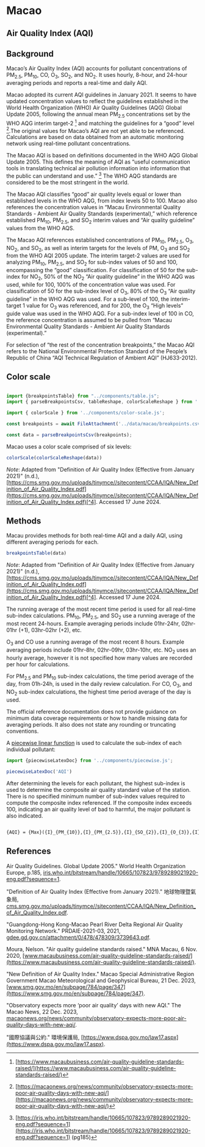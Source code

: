 # Macao

## Air Quality Index (AQI)

## Background

Macao’s Air Quality Index (AQI) accounts for pollutant concentrations of PM<sub>2.5</sub>, PM<sub>10</sub>, CO, O<sub>3</sub>, SO<sub>2</sub>, and NO<sub>2</sub>. It uses hourly, 8-hour, and 24-hour averaging periods and reports a real-time and daily AQI.

Macao adopted its current AQI guidelines in January 2021. It seems to have updated concentration values to reflect the guidelines established in the World Health Organization (WHO) Air Quality Guidelines (AQG) Global Update 2005, following the annual mean PM<sub>2.5</sub> concentrations set by the WHO AQG interim target-2 [^1] and matching the guidelines for a “good” level [^2].The original values for Macao’s AQI are not yet able to be referenced. Calculations are based on data obtained from an automatic monitoring network using real-time pollutant concentrations.

The Macao AQI is based on definitions documented in the WHO AQG Global Update 2005. This defines the meaning of AQI as “useful communication tools in translating technical air pollution information into information that the public can understand and use.” [^3] The WHO AQG standards are considered to be the most stringent in the world.

The Macao AQI classifies “good” air quality levels equal or lower than established levels in the WHO AQG, from index levels 50 to 100. Macao also references the concentration values in “Macau Environmental Quality Standards - Ambient Air Quality Standards (experimental),” which reference established PM<sub>10</sub>, PM<sub>2.5</sub>, and SO<sub>2</sub> interim values and “Air quality guideline” values from the WHO AQS.

The Macao AQI references established concentrations of PM<sub>10</sub>, PM<sub>2.5</sub>, O<sub>3</sub>, NO<sub>2</sub>, and SO<sub>2</sub>, as well as interim targets for the levels of PM, O<sub>3</sub> and SO<sub>2</sub> from the WHO AQI 2005 update. The interim target-2 values are used for analyzing PM<sub>10</sub>, PM<sub>2.5</sub>, and SO<sub>2</sub> for sub-index values of 50 and 100, encompassing the “good” classification. For classification of 50 for the sub-index for NO<sub>2</sub>, 50% of the NO<sub>2</sub> “Air quality guideline” in the WHO AQG was used, while for 100, 100% of the concentration value was used. For classification of 50 for the sub-index level of O<sub>3</sub>, 80% of the O<sub>3</sub> “Air quality guideline” in the WHO AQG was used. For a sub-level of 100, the interim-target 1 value for O<sub>3</sub> was referenced, and for 200, the O<sub>3</sub> “High levels” guide value was used in the WHO AQG. For a sub-index level of 100 in CO, the reference concentration is assumed to be pulled from “Macau Environmental Quality Standards - Ambient Air Quality Standards (experimental).”

For selection of “the rest of the concentration breakpoints,” the Macao AQI refers to the National Environmental Protection Standard of the People’s Republic of China “AQI Technical Regulation of Ambient AQI” (HJ633-2012).

## Color scale

```js

import {breakpointsTable} from "../components/table.js";
import { parseBreakpointsCsv, tableReshape, colorScaleReshape } from '../utils/utils.js';

```

```js
import { colorScale } from '../components/color-scale.js';
```

```js
const breakpoints = await FileAttachment('../data/macao/breakpoints.csv').text();

const data = parseBreakpointsCsv(breakpoints);
```


Macao uses a color scale comprised of six levels:

```js
colorScale(colorScaleReshape(data))
```
_Note_: Adapted from "Definition of Air Quality Index (Effective from January 2021)" (n.d.), [https://cms.smg.gov.mo/uploads/tinymce//sitecontent/CCAA/IQA/New_Definition_of_Air_Quality_Index.pdf](https://cms.smg.gov.mo/uploads/tinymce//sitecontent/CCAA/IQA/New_Definition_of_Air_Quality_Index.pdf)[^4]. Accessed 17 June 2024. 
## Methods

Macau provides methods for both real-time AQI and a daily AQI, using different averaging periods for each.

```js
breakpointsTable(data)
```
_Note_: Adapted from "Definition of Air Quality Index (Effective from January 2021)" (n.d.), [https://cms.smg.gov.mo/uploads/tinymce//sitecontent/CCAA/IQA/New_Definition_of_Air_Quality_Index.pdf](https://cms.smg.gov.mo/uploads/tinymce//sitecontent/CCAA/IQA/New_Definition_of_Air_Quality_Index.pdf)[^4]. Accessed 17 June 2024. 

The running average of the most recent time period is used for all real-time sub-index calculations. PM<sub>10</sub>, PM<sub>2.5</sub>, and SO<sub>2</sub> use a running average of the most recent 24-hours. Example averaging periods include 01hr-24hr, 02hr-01hr (+1), 03hr-02hr (+2), etc. 

O<sub>3</sub> and CO use a running average of the most recent 8 hours. Example averaging periods include 01hr-8hr, 02hr-09hr, 03hr-10hr, etc. NO<sub>2</sub> uses an hourly average, however it is not specified how many values are recorded per hour for calculations.

For PM<sub>2.5</sub> and PM<sub>10</sub> sub-index calculations, the time period average of the day, from 01h-24h, is used in the daily review calculation. For CO, O<sub>3</sub>, and NO<sub>2</sub> sub-index calculations, the highest time period average of the day is used.

<div class = 'note'>
The official reference documentation does not provide guidance on minimum data coverage requirements or how to handle missing data for averaging periods. It also does not state any rounding or truncating conventions.
</div>

A [piecewise linear function](/methods#piecewise-linear-function) is used to calculate the sub-index of each individual pollutant:

```js
import {piecewiseLatexDoc} from '../components/piecewise.js';
```

```js
piecewiseLatexDoc('AQI')

```

After determining the levels for each pollutant, the highest sub-index is used to determine the composite air quality standard value of the station. There is no specified minimum number of sub-index values required to compute the composite index referenced. If the composite index exceeds 100, indicating an air quality level of bad to harmful, the major pollutant is also indicated.

```tex

{AQI} = {Max}({I}_{PM_{10}},{I}_{PM_{2.5}},{I}_{SO_{2}},{I}_{O_{3}},{I}_{CO})

```

## References

[^1]: [https://www.macaubusiness.com/air-quality-guideline-standards-raised/](https://www.macaubusiness.com/air-quality-guideline-standards-raised/)

[^2]: [https://macaonews.org/news/community/observatory-expects-more-poor-air-quality-days-with-new-aqi/](https://macaonews.org/news/community/observatory-expects-more-poor-air-quality-days-with-new-aqi/)

[^3]: [https://iris.who.int/bitstream/handle/10665/107823/9789289021920-eng.pdf?sequence=1](https://iris.who.int/bitstream/handle/10665/107823/9789289021920-eng.pdf?sequence=1) (pg185)

[^4]: [https://cms.smg.gov.mo/uploads/tinymce//sitecontent/CCAA/IQA/New_Definition_of_Air_Quality_Index.pdf](https://cms.smg.gov.mo/uploads/tinymce//sitecontent/CCAA/IQA/New_Definition_of_Air_Quality_Index.pdf)

Air Quality Guidelines. Global Update 2005." World Health Organization Europe, p.185, [iris.who.int/bitstream/handle/10665/107823/9789289021920-eng.pdf?sequence=1](https://iris.who.int/bitstream/handle/10665/107823/9789289021920-eng.pdf?sequence=1). 

"Definition of Air Quality Index (Effective from January 2021)." 地球物理暨氣象局, [cms.smg.gov.mo/uploads/tinymce//sitecontent/CCAA/IQA/New_Definition_of_Air_Quality_Index.pdf](https://cms.smg.gov.mo/uploads/tinymce//sitecontent/CCAA/IQA/New_Definition_of_Air_Quality_Index.pdf). 

"Guangdong-Hong Kong-Macao Pearl River Delta Regional Air Quality Monitoring Network." PRDAIE-2021-03, 2021, [gdee.gd.gov.cn/attachment/0/478/478309/3739643.pdf](https://gdee.gd.gov.cn/attachment/0/478/478309/3739643.pdf). 

Moura, Nelson. "Air quality guideline standards raised." MNA Macau, 6 Nov. 2020, [www.macaubusiness.com/air-quality-guideline-standards-raised/](https://www.macaubusiness.com/air-quality-guideline-standards-raised/). 

"New Definition of Air Quality Index." Macao Special Administrative Region Government Macao Meteorological and Geophysical Bureau, 21 Dec. 2023, [www.smg.gov.mo/en/subpage/784/page/347](https://www.smg.gov.mo/en/subpage/784/page/347). 

"Observatory expects more ‘poor air quality’ days with new AQI." The Macao News, 22 Dec. 2023, [macaonews.org/news/community/observatory-expects-more-poor-air-quality-days-with-new-aqi/](https://macaonews.org/news/community/observatory-expects-more-poor-air-quality-days-with-new-aqi/).

"國際協議與公約." 環境保護局, [https://www.dspa.gov.mo/law17.aspx](https://www.dspa.gov.mo/law17.aspx). 
